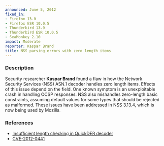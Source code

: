 ```yaml
---
announced: June 5, 2012
fixed_in:
- Firefox 13.0
- Firefox ESR 10.0.5
- Thunderbird 13.0
- Thunderbird ESR 10.0.5
- SeaMonkey 2.10
impact: Moderate
reporter: Kaspar Brand
title: NSS parsing errors with zero length items
---
```


<h3>Description</h3>

<p>Security researcher <strong>Kaspar Brand</strong> found a flaw in how the
Network Security Services (NSS) ASN.1 decoder handles zero length items. Effects
of this issue depend on the field. One known symptom is an unexploitable crash
in handling OCSP responses. NSS also mishandles zero-length basic constraints,
assuming default values for some types that should be rejected as malformed.
These issues have been addressed in NSS 3.13.4, which is now being used by
Mozilla.
</p>


<h3>References</h3>

<ul>
  <li><a href="https://bugzilla.mozilla.org/show_bug.cgi?id=715073">
       Insufficient length checking in QuickDER decoder</a></li>
  <li><a href="http://cve.mitre.org/cgi-bin/cvename.cgi?name=CVE-2012-0441" class="ex-ref">CVE-2012-0441</a></li>
</ul>



